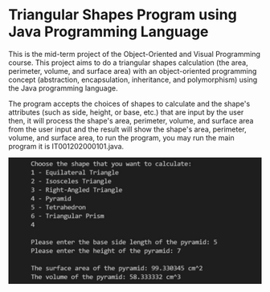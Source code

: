 # Triangular Shapes Program using Java Programming Language
This is the mid-term project of the Object-Oriented and Visual Programming course. This project aims to do a triangular shapes calculation (the area, perimeter, volume, and surface area) with an object-oriented programming concept (abstraction, encapsulation, inheritance, and polymorphism) using the Java programming language. 

The program accepts the choices of shapes to calculate and the shape's attributes (such as side, height, or base, etc.) that are input by the user then, it will process the shape's area, perimeter, volume, and surface area from the user input and the result will show the shape's area, perimeter, volume, and surface area, to run the program, you may run the main program it is IT001202000101.java.

![](trianglecalc.png)
